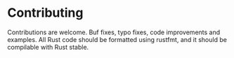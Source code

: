 # Contributing

Contributions are welcome. Buf fixes, typo fixes, code improvements and examples.
All Rust code should be formatted using rustfmt, and it should be compilable with Rust stable.
